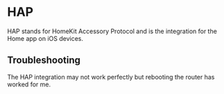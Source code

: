 # HAP
HAP stands for HomeKit Accessory Protocol and is the integration for the Home app on iOS devices.

## Troubleshooting
The HAP integration may not work perfectly but rebooting the router has worked for me.
